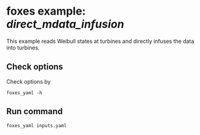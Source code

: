 # foxes example: _direct\_mdata\_infusion_

This example reads Weibull states at turbines and directly infuses the data into turbines.

## Check options
Check options by
```
foxes_yaml -h
```

## Run command
```
foxes_yaml inputs.yaml
```

